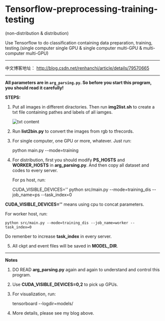 # Tensorflow-preprocessing-training-testing

(non-distribution & distribution)


Use Tensorflow to do classification containing data preparation, training, testing.(single computer single GPU &amp; single computer multi-GPU &amp; multi-computer multi-GPU)

---------------------------------------------------------------------------

中文博客地址： http://blog.csdn.net/renhanchi/article/details/79570665

---------------------------------------------------------------------------

**All parameters are in `arg_parsing.py`. So before you start this program, you should read it carefully!**

**STEPS:**

1. Put all images in different diractories. Then run **img2list.sh** to create a txt file containing pathes and labels of all iamges.

    ![txt content](https://img-blog.csdn.net/20180320151535236 "")

2. Run **list2bin.py** to convert the images from rgb to tfrecords.

3. For single computer, one GPU or more, whatever. Just run:

    python main.py --mode=training
  
4. For distribution, first you should modify **PS_HOSTS** and **WORKER_HOSTS** in **arg_parsing.py**. And then copy all dataset and codes to every server. 

   For ps host, run:

    CUDA_VISIBLE_DEVICES='' python src/main.py --mode=training_dis --job_name=ps --task_index=0

**CUDA_VISIBLE_DEVICES=''** means using cpu to concat parameters.

   For worker host, run:

    python src/main.py --mode=training_dis --job_name=worker --task_index=0

   Do remenber to increase **task_index** in every server.

5. All ckpt and event files will be saved in **MODEL_DIR**.

---------------------------------------------------------------------------

**Notes**

1. DO READ **arg_parsing.py** again and again to understand and control this program.

2. Use **CUDA_VISIBLE_DEVICES=0,2** to pick up GPUs.

3. For visualization, run:

    tensorboard --logdir=models/
    
4. More details, please see my blog above.
